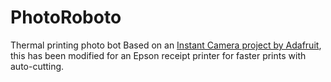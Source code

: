 # PhotoRoboto
Thermal printing photo bot
Based on an [Instant Camera project by Adafruit](https://learn.adafruit.com/instant-camera-using-raspberry-pi-and-thermal-printer?view=all), this has been modified for an Epson receipt printer for faster prints with auto-cutting.
